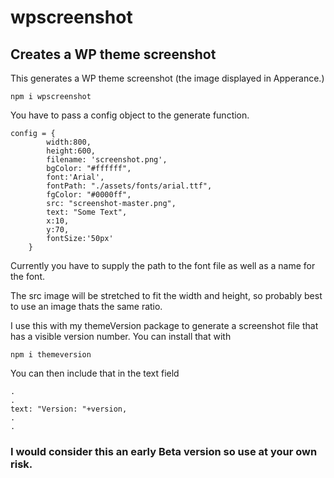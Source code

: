 # wpscreenshot
## Creates a WP theme screenshot

This generates a WP theme screenshot (the image displayed in Apperance.)

    npm i wpscreenshot

You have to pass a config object to the generate function.

    config = {
            width:800,
            height:600,
            filename: 'screenshot.png',
            bgColor: "#ffffff",
            font:'Arial',
            fontPath: "./assets/fonts/arial.ttf",
            fgColor: "#0000ff",
            src: "screenshot-master.png",
            text: "Some Text",
            x:10,
            y:70,
            fontSize:'50px'
        }

Currently you have to supply the path to the font file as well as a name for the font.

The src image will be stretched to fit the width and height, so probably best to use an image thats the same ratio.

I use this with my themeVersion package to generate a screenshot file that has a visible version number.  You can install that with

    npm i themeversion

You can then include that in the text field

    .
    .
    text: "Version: "+version,
    .
    .

### I would consider this an early Beta version so use at your own risk.
